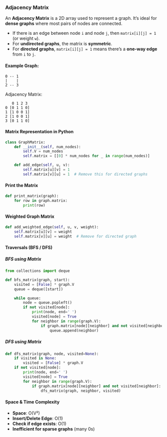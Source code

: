 ### Adjacency Matrix

An **Adjacency Matrix** is a 2D array used to represent a graph.
It’s ideal for **dense graphs** where most pairs of nodes are connected.

* If there is an edge between node `i` and node `j`, then `matrix[i][j] = 1` (or weight `w`).
* For **undirected graphs**, the matrix is **symmetric**.
* For **directed graphs**, `matrix[i][j] = 1` means there’s a **one-way edge** from `i` to `j`.

#### Example Graph:

```
0 -- 1
|    |
2 -- 3
```

Adjacency Matrix:

```
   0 1 2 3
0 [0 1 1 0]
1 [1 0 0 1]
2 [1 0 0 1]
3 [0 1 1 0]
```

#### Matrix Representation in Python

```python
class GraphMatrix:
    def __init__(self, num_nodes):
        self.V = num_nodes
        self.matrix = [[0] * num_nodes for _ in range(num_nodes)]

    def add_edge(self, u, v):
        self.matrix[u][v] = 1
        self.matrix[v][u] = 1  # Remove this for directed graphs
```

#### Print the Matrix

```python
def print_matrix(graph):
    for row in graph.matrix:
        print(row)
```

#### Weighted Graph Matrix

```python
def add_weighted_edge(self, u, v, weight):
    self.matrix[u][v] = weight
    self.matrix[v][u] = weight  # Remove for directed graph
```

#### Traversals (BFS / DFS)

##### BFS using Matrix

```python
from collections import deque

def bfs_matrix(graph, start):
    visited = [False] * graph.V
    queue = deque([start])

    while queue:
        node = queue.popleft()
        if not visited[node]:
            print(node, end=' ')
            visited[node] = True
            for neighbor in range(graph.V):
                if graph.matrix[node][neighbor] and not visited[neighbor]:
                    queue.append(neighbor)
```

##### DFS using Matrix

```python
def dfs_matrix(graph, node, visited=None):
    if visited is None:
        visited = [False] * graph.V
    if not visited[node]:
        print(node, end=' ')
        visited[node] = True
        for neighbor in range(graph.V):
            if graph.matrix[node][neighbor] and not visited[neighbor]:
                dfs_matrix(graph, neighbor, visited)
```

#### Space & Time Complexity

* **Space**: O(V²)
* **Insert/Delete Edge**: O(1)
* **Check if edge exists**: O(1)
* **Inefficient for sparse graphs** (many 0s)
